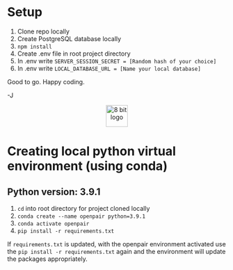 # Setup

1. Clone repo locally
2. Create PostgreSQL database locally
3. `npm install`
4. Create .env file in root project directory
5. In .env write `SERVER_SESSION_SECRET = [Random hash of your choice]`
6. In .env write `LOCAL_DATABASE_URL = [Name your local database]`

Good to go. Happy coding.

-J

<center>
    <img src="https://8bitlogo.s3.us-east-2.amazonaws.com/8bit+no+background+copy.png" alt="8 bit logo" width="50"/>
</center>


# Creating local python virtual environment (using conda)

## Python version: 3.9.1
1. `cd` into root directory for project cloned locally
2. `conda create --name openpair python=3.9.1`
3. `conda activate openpair`
4. `pip install -r requirements.txt`

If `requirements.txt` is updated, with the openpair environment activated use the `pip install -r requirements.txt` again and 
the environment will update the packages appropriately.
